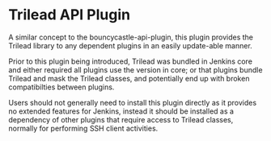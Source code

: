 # Trilead API Plugin

A similar concept to the bouncycastle-api-plugin, this plugin provides the Trilead library to any dependent plugins in
an easily update-able manner.

Prior to this plugin being introduced, Trilead was bundled in Jenkins core and either required all plugins use the version
in core; or that plugins bundle Trilead and mask the Trilead classes, and potentially end up with broken compatibilties
between plugins.

Users should not generally need to install this plugin directly as it provides no extended features for Jenkins, instead
it should be installed as a dependency of other plugins that require access to Trilead classes, normally for performing
SSH client activities.
